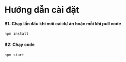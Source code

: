 # Hướng dẫn cài đặt

#### B1: Chạy lần đầu khi mới cài dự án hoặc mỗi khi pull code
```
npm install
```

#### B2: Chạy code
```
npm start
```
